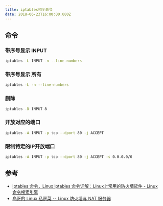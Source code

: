 ```yaml
---
title: iptables相关命令
date: 2018-06-23T16:00:00.000Z
---
```


## 命令

### 带序号显示 INPUT

```bash
iptables -L INPUT -n --line-numbers
```

### 带序号显示 所有

```bash
iptables -L -n --line-numbers
```

### 删除

```bash
iptables -D INPUT 8
```

### 开放对应的端口

```bash
iptables -A INPUT -p tcp --dport 80 -j ACCEPT
```

### 限制特定的IP开放端口
```bash
iptables -A INPUT -p tcp --dport 80 -j ACCEPT -s 0.0.0.0/0
```

## 参考

- [iptables 命令，Linux iptables 命令详解：Linux上常用的防火墙软件 -  Linux 命令搜索引擎](http://wangchujiang.com/linux-command/c/iptables.html)
- [鸟哥的 Linux 私房菜 -- Linux 防火墙与 NAT 服务器](http://cn.linux.vbird.org/linux_server/0250simple_firewall.php)